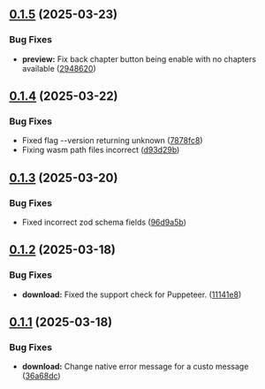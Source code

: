 ## [0.1.5](https://github.com/lucasfernandodev/dragoid/compare/v0.1.4...v0.1.5) (2025-03-23)


### Bug Fixes

* **preview:** Fix back chapter button being enable with no chapters available ([2948620](https://github.com/lucasfernandodev/dragoid/commit/29486209bbbf3b080b72a238904bf947eea0cefe))



## [0.1.4](https://github.com/lucasfernandodev/dragoid/compare/v0.1.3...v0.1.4) (2025-03-22)


### Bug Fixes

* Fixed flag --version returning unknown ([7878fc8](https://github.com/lucasfernandodev/dragoid/commit/7878fc890f7a0066b4a5150202483796833601e8))
* Fixing wasm path files incorrect ([d93d29b](https://github.com/lucasfernandodev/dragoid/commit/d93d29ba961f51a701100c6bab1423842b300041))



## [0.1.3](https://github.com/lucasfernandodev/dragoid/compare/v0.1.2...v0.1.3) (2025-03-20)


### Bug Fixes

* Fixed incorrect zod schema fields ([96d9a5b](https://github.com/lucasfernandodev/dragoid/commit/96d9a5b130cd251e059711e934b322879c9cace2))



## [0.1.2](https://github.com/lucasfernandodev/dragoid/compare/v0.1.1...v0.1.2) (2025-03-18)


### Bug Fixes

* **download:** Fixed the support check for Puppeteer. ([11141e8](https://github.com/lucasfernandodev/dragoid/commit/11141e8aefb0f35dd585797023cee62ec3ac3721))



## [0.1.1](https://github.com/lucasfernandodev/dragoid/compare/v0.1.0...v0.1.1) (2025-03-18)


### Bug Fixes

* **download:** Change native error message for a custo message ([36a68dc](https://github.com/lucasfernandodev/dragoid/commit/36a68dca65c8b0b31652d598678434981629f9ad))



